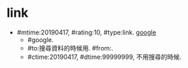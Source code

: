 # link #
* \#mtime:20190417, \#rating:10, \#type:link. [google](https://www.google.com)
  * \#google.
  * \#to:搜尋資料的時候用. \#from:. 
  * \#ctime:20190417, \#dtime:99999999, 不用搜尋的時候.